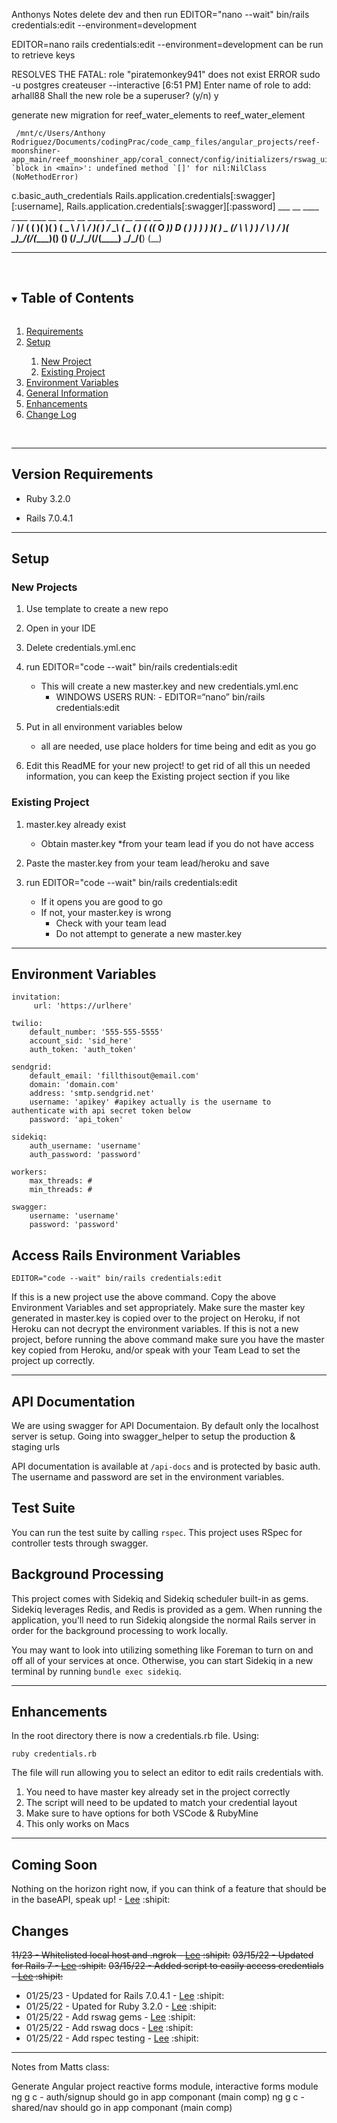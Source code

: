 Anthonys Notes
delete dev and then run 
     EDITOR="nano --wait" bin/rails credentials:edit --environment=development

EDITOR=nano rails credentials:edit --environment=development
     can be run to retrieve keys

RESOLVES THE  FATAL:  role "piratemonkey941" does not exist ERROR
     sudo -u postgres createuser --interactive
[6:51 PM] Enter name of role to add: arhall88
Shall the new role be a superuser? (y/n) y

generate new migration for reef_water_elements to reef_water_element
     
     /mnt/c/Users/Anthony Rodriguez/Documents/codingPrac/code_camp_files/angular_projects/reef-moonshiner-app_main/reef_moonshiner_app/coral_connect/config/initializers/rswag_ui.rb:15:in `block in <main>': undefined method `[]' for nil:NilClass (NoMethodError)
  c.basic_auth_credentials Rails.application.credentials[:swagger][:username], Rails.application.credentials[:swagger][:password]
      ___  __  ____  ____  ____  __    ____   __   ____  ____     __   ____  __  
     / __)/  \(    \(  __)(  __)(  )  (  _ \ / _\ / ___)(  __)   / _\ (  _ \(  )
    ( (__(  O )) D ( ) _)  ) _)  )(    ) _ (/    \\___ \ ) _)   /    \ ) __/ )(  
     \___)\__/(____/(____)(__)  (__)  (____/\_/\_/(____/(____)  \_/\_/(__)  (__)

<hr>

<br>
<details open="open">
  <summary><h2 style="display: inline-block">Table of Contents</h2></summary>
  <ol>
    <li><a href="#version">Requirements</a></li>
        <li><a href="#setup">Setup</a></li>
            <ol>
                <li><a href="#new">New Project</a></li>
                <li><a href="#existing">Existing Project</a></li>
            </ol>
    <li><a href="#environment">Environment Variables</a></li>
    <li><a href="#general">General Information</a></li>
   <li> <a href="#enhance">Enhancements</a></li>
<li><a href="#changes">Change Log</a></li>
  </ol>
</details>
<br><hr id="version">

## Version Requirements

<div id="version">
  
* Ruby 3.2.0
  
* Rails 7.0.4.1
  
</div>
<hr> 

## Setup

<div id="new">
  
### New Projects

1. Use template to create a new repo
   
2. Open in your IDE
3. Delete credentials.yml.enc
4. run EDITOR="code --wait" bin/rails credentials:edit
    * This will create a new master.key and new credentials.yml.enc
      * WINDOWS USERS RUN:
            - EDITOR=“nano” bin/rails credentials:edit
    
5. Put in all environment variables below
    * all are needed, use place holders for time being and edit as you go
    
6. Edit this ReadME for your new project! to get rid of all this un needed information, you can keep the Existing project section if you like
</div>

<div id="existing">
  
### Existing Project

1. master.key already exist
    * Obtain master.key 
      *from your team lead if you do  not have access 
          
2. Paste the master.key from your team lead/heroku and save
3. run EDITOR="code --wait" bin/rails credentials:edit
    * If it opens you are good to go
    * If not, your master.key is wrong
        * Check with your team lead
        * Do not attempt to generate a new master.key
    
  </div>  
<hr>

<div id="environment">

## Environment Variables

    invitation:
         url: 'https://urlhere'

    twilio:
        default_number: '555-555-5555'
        account_sid: 'sid_here'
        auth_token: 'auth_token'

    sendgrid:
        default_email: 'fillthisout@email.com'
        domain: 'domain.com'
        address: 'smtp.sendgrid.net'
        username: 'apikey' #apikey actually is the username to authenticate with api secret token below
        password: 'api_token'

    sidekiq:
        auth_username: 'username'
        auth_password: 'password'

    workers:
        max_threads: #
        min_threads: #

    swagger:
        username: 'username'
        password: 'password'

## Access Rails Environment Variables

    EDITOR="code --wait" bin/rails credentials:edit

If this is a new project use the above command. Copy the above Environment Variables and set appropriately. Make sure the master key generated in master.key is copied over to the 
project on Heroku, if not Heroku can not decrypt the environment variables. If this is not a new project, before running
the above command make sure you have the master key copied from Heroku, and/or speak with your Team Lead to set the project
up correctly.
</div>

<hr>

<div id="general">

## API Documentation

We are using swagger for API Documentaion. By default only the localhost server is setup. Going into swagger_helper to setup the production & staging urls

API documentation is available at `/api-docs` and is protected by basic auth. The username and password are set in the environment variables.


## Test Suite

You can run the test suite by calling `rspec`. This project uses RSpec for controller tests through swagger.

## Background Processing

This project comes with Sidekiq and Sidekiq scheduler built-in as gems. Sidekiq leverages Redis, and Redis is provided as a gem. When running the application, you'll need to run Sidekiq alongside the normal Rails server in order for the background processing to work locally.

You may want to look into utilizing something like Foreman to turn on and off all of your services at once. Otherwise, you can start Sidekiq in a new terminal by running `bundle exec sidekiq`.
</div>
<hr>

<div id="enhance">
      
## Enhancements
      
      
In the root directory there is now a credentials.rb file. Using:

`ruby credentials.rb`

The file will run allowing you to select an editor to edit rails credentials with.
<ol>
<li>You need to have master key already set in the project correctly</li>
<li>The script will need to be updated to match your credential layout</li>
<li>Make sure to have options for both VSCode & RubyMine</li>
<li>This only works on Macs</li>
</ol>

</div>
<hr>
<div id="changes">

## Coming Soon

Nothing on the horizon right now, if you can think of a feature that should be in the baseAPI, speak up! - [Lee](https://github.com/leehodges) :shipit:


## Changes
~~11/23 - Whitelisted local host and .ngrok - [Lee](https://github.com/leehodges) :shipit:~~
~~03/15/22 - Updated for Rails 7  - [Lee](https://github.com/leehodges) :shipit:~~
~~03/15/22 - Added script to easily access credentials - [Lee](https://github.com/leehodges) :shipit:~~
      <ul>
            <li>01/25/23 - Updated for Rails 7.0.4.1  - [Lee](https://github.com/leehodges) :shipit:</li>
            <li>01/25/22 - Upated for Ruby 3.2.0 - [Lee](https://github.com/leehodges) :shipit:</li>
            <li>01/25/22 - Add rswag gems - [Lee](https://github.com/leehodges) :shipit:</li>
            <li>01/25/22 - Add rswag docs - [Lee](https://github.com/leehodges) :shipit:</li>
            <li>01/25/22 - Add rspec testing - [Lee](https://github.com/leehodges) :shipit:</li>
      </ul>
</div>
<hr>

Notes from Matts class: 

Generate Angular project
reactive forms module, 
interactive forms module
ng g c - auth/signup
    should go in app componant (main comp)
ng g c - shared/nav
    should go in app componant (main comp)

